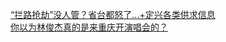   
[“拦路抢劫”没人管？省台都怒了...+定兴各类供求信息](http://www.dianyue.me/archives/603/c43mdzhtxdj1p3eb/)  
[你以为林俊杰真的是来重庆开演唱会的？](http://www.dianyue.me/archives/881/t8wr4g0esc89gfku/)